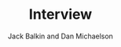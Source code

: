 ---
title: "Interview"
author: Jack Balkin and Dan Michaelson
link: "http://linkedbyair.net/balkin.pdf"
---